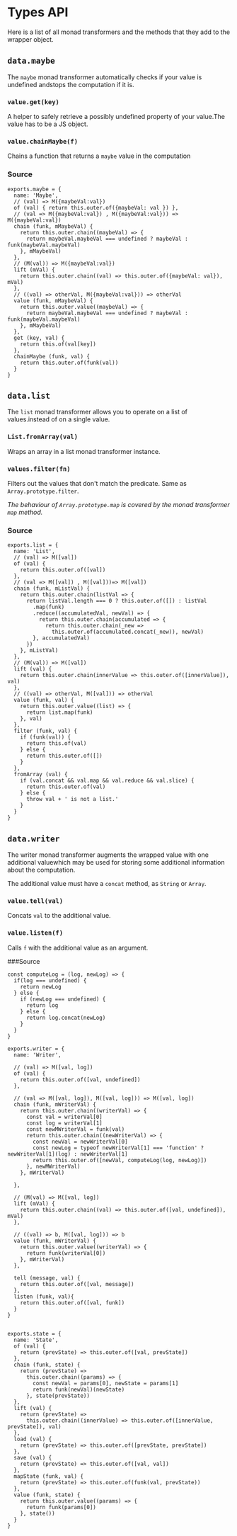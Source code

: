# Types API

Here is a list of all monad transformers and the methods that they add to the wrapper object.

## `data.maybe`

The `maybe` monad transformer automatically checks if your value is undefined andstops the computation if it is.

### `value.get(key)`

A helper to safely retrieve a possibly undefined property of your value.The value has to be a JS object.

### `value.chainMaybe(f)`

Chains a function that returns a `maybe` value in the computation

### Source

    
    exports.maybe = {
      name: 'Maybe',
      // (val) => M({maybeVal:val})
      of (val) { return this.outer.of({maybeVal: val }) },
      // (val => M({maybeVal:val}) , M({maybeVal:val})) => M({maybeVal:val})
      chain (funk, mMaybeVal) {
        return this.outer.chain((maybeVal) => {
          return maybeVal.maybeVal === undefined ? maybeVal : funk(maybeVal.maybeVal)
        }, mMaybeVal)
      },
      // (M(val)) => M({maybeVal:val})
      lift (mVal) {
        return this.outer.chain((val) => this.outer.of({maybeVal: val}), mVal)
      },
      // ((val) => otherVal, M({maybeVal:val})) => otherVal
      value (funk, mMaybeVal) {
        return this.outer.value((maybeVal) => {
          return maybeVal.maybeVal === undefined ? maybeVal : funk(maybeVal.maybeVal)
        }, mMaybeVal)
      },
      get (key, val) {
        return this.of(val[key])
      },
      chainMaybe (funk, val) {
        return this.outer.of(funk(val))
      }
    }
    
## `data.list`

The `list` monad transformer allows you to operate on a list of values.instead of on a single value.

### `List.fromArray(val)`

Wraps an array in a list monad transformer instance.

### `values.filter(fn)`

Filters out the values that don't match the predicate. Same as `Array.prototype.filter`.

_The behaviour of `Array.prototype.map` is covered by the monad transformer `map` method._

### Source

    
    exports.list = {
      name: 'List',
      // (val) => M([val])
      of (val) {
        return this.outer.of([val])
      },
      // (val => M([val]) , M([val]))=> M([val])
      chain (funk, mListVal) {
        return this.outer.chain(listVal => {
          return listVal.length === 0 ? this.outer.of([]) : listVal
            .map(funk)
            .reduce((accumulatedVal, newVal) => {
              return this.outer.chain(accumulated => {
                return this.outer.chain(_new => 
                  this.outer.of(accumulated.concat(_new)), newVal)
            }, accumulatedVal)
          })
        }, mListVal)
      },
      // (M(val)) => M([val])
      lift (val) {
        return this.outer.chain(innerValue => this.outer.of([innerValue]), val)
      },
      // ((val) => otherVal, M([val])) => otherVal
      value (funk, val) {
        return this.outer.value((list) => {
          return list.map(funk)
        }, val)
      },
      filter (funk, val) {
        if (funk(val)) {
          return this.of(val)
        } else {
          return this.outer.of([])
        }
      },
      fromArray (val) {
        if (val.concat && val.map && val.reduce && val.slice) {
          return this.outer.of(val)
        } else {
          throw val + ' is not a list.'
        }
      }
    }
    
## `data.writer`

The writer monad transformer augments the wrapped value with one additional valuewhich may be used for storing some additional information about the computation.

The additional value must have a `concat` method, as `String` or `Array`.

### `value.tell(val)`

Concats `val` to the additional value.

### `value.listen(f)`

Calls `f` with the additional value as an argument. 

###Source

    
    const computeLog = (log, newLog) => {
      if(log === undefined) {
        return newLog
      } else {
        if (newLog === undefined) {
          return log
        } else {
          return log.concat(newLog)
        }
      }
    }
    
    exports.writer = {
      name: 'Writer',
    
      // (val) => M([val, log])
      of (val) {
        return this.outer.of([val, undefined])
      },
    
      // (val => M([val, log]), M([val, log])) => M([val, log])
      chain (funk, mWriterVal) {
        return this.outer.chain((writerVal) => {
          const val = writerVal[0]
          const log = writerVal[1] 
          const newMWriterVal = funk(val)
          return this.outer.chain((newWriterVal) => {
            const newVal = newWriterVal[0]
            const newLog = typeof newWriterVal[1] === 'function' ? newWriterVal[1](log) : newWriterVal[1]
            return this.outer.of([newVal, computeLog(log, newLog)])
          }, newMWriterVal)
        }, mWriterVal)
    
      },
    
      // (M(val) => M([val, log])
      lift (mVal) {
        return this.outer.chain((val) => this.outer.of([val, undefined]), mVal)
      },
    
      // ((val) => b, M([val, log])) => b
      value (funk, mWriterVal) {
        return this.outer.value((writerVal) => {
          return funk(writerVal[0])
        }, mWriterVal)
      },
    
      tell (message, val) {
        return this.outer.of([val, message])
      },
      listen (funk, val){
        return this.outer.of([val, funk])
      }
    }
    

    exports.state = {
      name: 'State',
      of (val) {
        return (prevState) => this.outer.of([val, prevState])
      },
      chain (funk, state) {
        return (prevState) =>
          this.outer.chain((params) => {
            const newVal = params[0], newState = params[1]
            return funk(newVal)(newState)
          }, state(prevState))
      },
      lift (val) {
        return (prevState) =>
          this.outer.chain((innerValue) => this.outer.of([innerValue, prevState]), val)
      },
      load (val) {
        return (prevState) => this.outer.of([prevState, prevState])
      },
      save (val) {
        return (prevState) => this.outer.of([val, val])
      },
      mapState (funk, val) {
        return (prevState) => this.outer.of(funk(val, prevState))
      },
      value (funk, state) {
        return this.outer.value((params) => {
          return funk(params[0])
        }, state())
      }
    }
    

